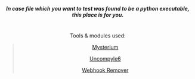 <div align="center"> 
  
  ***In case file which you want to test was found to be a python executable, this place is for you.***
  #
  
  
  Tools & modules used:
  > [Mysterium](https://github.com/venaxyt/mysterium)
  >
  > [Uncompyle6](https://pypi.org/project/uncompyle6/)
  >
  > [Webhook Remover](https://github.com/venaxyt/Discord-WebHook-Deleter)
  
  
  
  
  
  
  
  
  
  
  
  
  
  </div>
  
